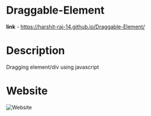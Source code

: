 # Draggable-Element

**link** - https://harshit-raj-14.github.io/Draggable-Element/

# Description
Dragging element/div using javascript

# Website
![Website](https://user-images.githubusercontent.com/98808802/213494702-34202946-e111-4449-979d-72e28bd4a42c.png)
